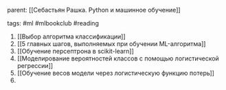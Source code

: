 parent: [[Себастьян Рашка. Python и машинное обучение]]

tags: #ml #mlbookclub #reading 

1. [[Выбор алгоритма классификации]]
2. [[5 главных шагов,  выполняемых при обучении ML-алгоритма]]
3. [[Обучение персептрона в scikit-learn]]
4. [[Моделирование вероятностей классов с помощью логистической регрессии]]
5. [[Обучение весов модели через логистическую функцию потерь]]
6. 